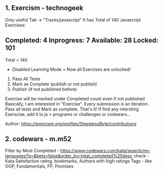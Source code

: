 ## 1. Exercism - technogeek
Only useful Tab -> "Tracks/javascript"
It has Total of 140 Javascript Exercises:

Completed: 4
Inprogress: 7
Available: 28
Locked: 101
-------
Total = 140

- Disabled Learning Mode = Now all Exercises are unlocked!

1. Pass All Tests
2. Mark as Complete (publish or not publish)
3. Publish (if not published before)

Exercise will be marked under Completed count even if not published
Basically, I am interested in "Exercise". Every submission is an iteration. Pass all tests and Mark as complete. That's it!
If find any intersting Exerscise, add it to js > programs or challenges or codewars...

Author: https://exercism.org/profiles/SleeplessByte/contributions

## 2. codewars - m.m52
Filter by Most Completed - https://www.codewars.com/kata/search/my-languages?q=&beta=false&order_by=total_completed%20desc
check - Kata Satisfaction rating, bookmarks, Authors with high ratings
Tags - like OOP, Fundamentals, FP, Promises
